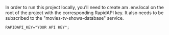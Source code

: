 In order to run this project locally, you'll need to create am .env.local on the root of the project with the corresponding RapidAPI key.
It also needs to be subscribed to the "movies-tv-shows-database" service.

```
RAPIDAPI_KEY="YOUR API KEY";
```
